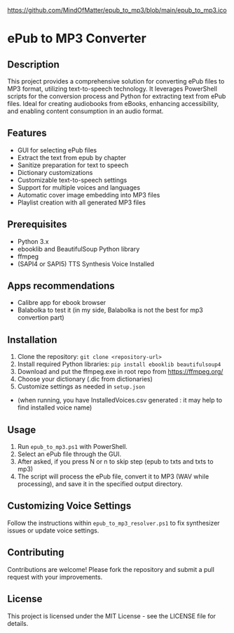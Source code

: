 https://github.com/MindOfMatter/epub_to_mp3/blob/main/epub_to_mp3.ico

# ePub to MP3 Converter

## Description

This project provides a comprehensive solution for converting ePub files to MP3 format, utilizing text-to-speech technology. It leverages PowerShell scripts for the conversion process and Python for extracting text from ePub files. Ideal for creating audiobooks from eBooks, enhancing accessibility, and enabling content consumption in an audio format.

## Features

- GUI for selecting ePub files
- Extract the text from epub by chapter
- Sanitize preparation for text to speech
- Dictionary customizations
- Customizable text-to-speech settings
- Support for multiple voices and languages
- Automatic cover image embedding into MP3 files
- Playlist creation with all generated MP3 files

## Prerequisites

- Python 3.x
- ebooklib and BeautifulSoup Python library
- ffmpeg
- (SAPI4 or SAPI5) TTS Synthesis Voice Installed

## Apps recommendations

- Calibre app for ebook browser
- Balabolka to test it (in my side, Balabolka is not the best for mp3 convertion part)

## Installation

1. Clone the repository: `git clone <repository-url>`
2. Install required Python libraries: `pip install ebooklib beautifulsoup4`
3. Download and put the ffmpeg.exe in root repo from https://ffmpeg.org/
4. Choose your dictionary (.dic from dictionaries)
5. Customize settings as needed in `setup.json` 
- (when running, you have InstalledVoices.csv generated : it may help to find installed voice name)

## Usage

1. Run `epub_to_mp3.ps1` with PowerShell.
2. Select an ePub file through the GUI.
3. After asked, if you press N or n to skip step (epub to txts and txts to mp3)
4. The script will process the ePub file, convert it to MP3 (WAV while processing), and save it in the specified output directory.

## Customizing Voice Settings

Follow the instructions within `epub_to_mp3_resolver.ps1` to fix synthesizer issues or update voice settings.

## Contributing

Contributions are welcome! Please fork the repository and submit a pull request with your improvements.

## License

This project is licensed under the MIT License - see the LICENSE file for details.
